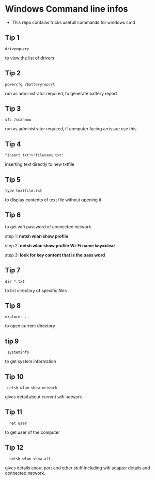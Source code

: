 # Windows Command line infos
* This repo contains tricks usefull commands for windows cmd
## Tip 1
    driverquery
   
   to view the list of drivers
## Tip 2
    powercfg /batteryreport
  
   run as administrator required,
   to generate battery report
## Tip 3
    sfc /scannow
  
  run as administrator required,
  if computer facing an issue use this
## Tip 4

    "insert txt">"filename.txt"
  
  inserting text directly to new txtfile
  
## Tip 5
    type textfile.txt
   
   to display contents of text file without opening it
## Tip 6
	
   to get wifi password of connected network

   step 1: **netsh wlan show profile**
   
   step 2: **netsh wlan show profile Wi-Fi name key=clear**

   step 3: **look for key content that is the pass word**

## Tip 7
    dir *.txt
   
   to list directory of specific files
## Tip 8
    explorer .	
   to open current directory

## tip 9
     systeminfo
     
   to get system information
## Tip 10
     netsh wlan show network
     
   gives detail about current wifi network
## Tip 11
      net user
   to get user of the computer
## Tip 12
      netsh wlan show all 
      
   gives details about port and other stuff including wifi adapter details and connected network.	
